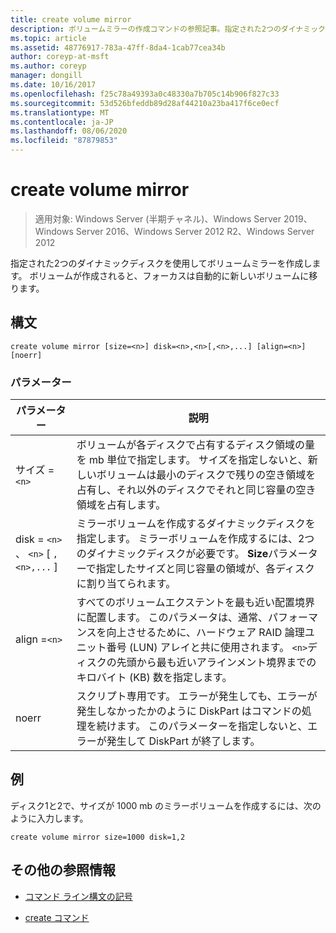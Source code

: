 ```yaml
---
title: create volume mirror
description: ボリュームミラーの作成コマンドの参照記事。指定された2つのダイナミックディスクを使用してボリュームミラーを作成します。
ms.topic: article
ms.assetid: 48776917-783a-47ff-8da4-1cab77cea34b
author: coreyp-at-msft
ms.author: coreyp
manager: dongill
ms.date: 10/16/2017
ms.openlocfilehash: f25c78a49393a0c48330a7b705c14b906f827c33
ms.sourcegitcommit: 53d526bfeddb89d28af44210a23ba417f6ce0ecf
ms.translationtype: MT
ms.contentlocale: ja-JP
ms.lasthandoff: 08/06/2020
ms.locfileid: "87879853"
---
```

# <a name="create-volume-mirror"></a>create volume mirror

> 適用対象: Windows Server (半期チャネル)、Windows Server 2019、Windows Server 2016、Windows Server 2012 R2、Windows Server 2012

指定された2つのダイナミックディスクを使用してボリュームミラーを作成します。 ボリュームが作成されると、フォーカスは自動的に新しいボリュームに移ります。

## <a name="syntax"></a>構文

```
create volume mirror [size=<n>] disk=<n>,<n>[,<n>,...] [align=<n>] [noerr]
```

### <a name="parameters"></a>パラメーター

| パラメーター | 説明 |
| --------- | ----------- |
| サイズ =`<n>` | ボリュームが各ディスクで占有するディスク領域の量を mb 単位で指定します。 サイズを指定しないと、新しいボリュームは最小のディスクで残りの空き領域を占有し、それ以外のディスクでそれと同じ容量の空き領域を占有します。 |
| disk = `<n>` 、 `<n>` [ `,<n>,...` ] | ミラーボリュームを作成するダイナミックディスクを指定します。 ミラーボリュームを作成するには、2つのダイナミックディスクが必要です。 **Size**パラメーターで指定したサイズと同じ容量の領域が、各ディスクに割り当てられます。 |
| align =`<n>` | すべてのボリュームエクステントを最も近い配置境界に配置します。 このパラメータは、通常、パフォーマンスを向上させるために、ハードウェア RAID 論理ユニット番号 (LUN) アレイと共に使用されます。 `<n>`ディスクの先頭から最も近いアラインメント境界までのキロバイト (KB) 数を指定します。 |
| noerr | スクリプト専用です。 エラーが発生しても、エラーが発生しなかったかのように DiskPart はコマンドの処理を続けます。 このパラメーターを指定しないと、エラーが発生して DiskPart が終了します。 |

## <a name="examples"></a>例

ディスク1と2で、サイズが 1000 mb のミラーボリュームを作成するには、次のように入力します。

```
create volume mirror size=1000 disk=1,2
```

## <a name="additional-references"></a>その他の参照情報

- [コマンド ライン構文の記号](command-line-syntax-key.md)

- [create コマンド](create.md)
